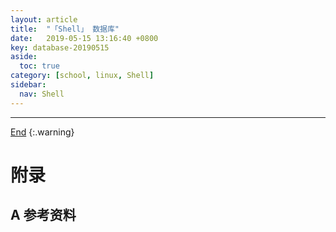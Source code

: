 ```yaml
---
layout: article
title:  "「Shell」 数据库"
date:   2019-05-15 13:16:40 +0800
key: database-20190515
aside:
  toc: true
category: [school, linux, Shell]
sidebar:
  nav: Shell
---
```

<span id="head"></span>
<!--more-->




-------------------  
[End](#head)
{:.warning}  


# 附录
## A 参考资料
